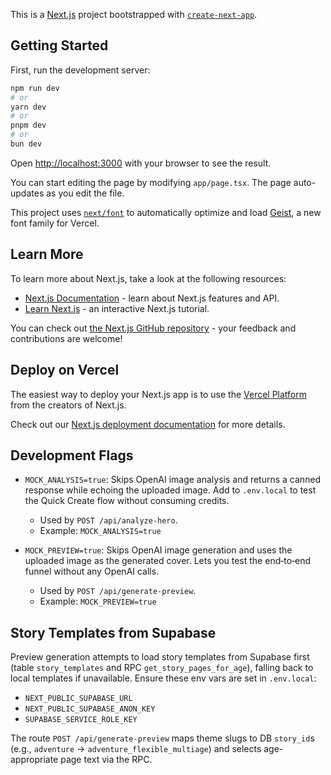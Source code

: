 This is a [Next.js](https://nextjs.org) project bootstrapped with [`create-next-app`](https://nextjs.org/docs/app/api-reference/cli/create-next-app).

## Getting Started

First, run the development server:

```bash
npm run dev
# or
yarn dev
# or
pnpm dev
# or
bun dev
```

Open [http://localhost:3000](http://localhost:3000) with your browser to see the result.

You can start editing the page by modifying `app/page.tsx`. The page auto-updates as you edit the file.

This project uses [`next/font`](https://nextjs.org/docs/app/building-your-application/optimizing/fonts) to automatically optimize and load [Geist](https://vercel.com/font), a new font family for Vercel.

## Learn More

To learn more about Next.js, take a look at the following resources:

- [Next.js Documentation](https://nextjs.org/docs) - learn about Next.js features and API.
- [Learn Next.js](https://nextjs.org/learn) - an interactive Next.js tutorial.

You can check out [the Next.js GitHub repository](https://github.com/vercel/next.js) - your feedback and contributions are welcome!

## Deploy on Vercel

The easiest way to deploy your Next.js app is to use the [Vercel Platform](https://vercel.com/new?utm_medium=default-template&filter=next.js&utm_source=create-next-app&utm_campaign=create-next-app-readme) from the creators of Next.js.

Check out our [Next.js deployment documentation](https://nextjs.org/docs/app/building-your-application/deploying) for more details.

## Development Flags

- `MOCK_ANALYSIS=true`: Skips OpenAI image analysis and returns a canned response while echoing the uploaded image. Add to `.env.local` to test the Quick Create flow without consuming credits.
  - Used by `POST /api/analyze-hero`.
  - Example: `MOCK_ANALYSIS=true`

- `MOCK_PREVIEW=true`: Skips OpenAI image generation and uses the uploaded image as the generated cover. Lets you test the end‑to‑end funnel without any OpenAI calls.
  - Used by `POST /api/generate-preview`.
  - Example: `MOCK_PREVIEW=true`

## Story Templates from Supabase

Preview generation attempts to load story templates from Supabase first (table `story_templates` and RPC `get_story_pages_for_age`), falling back to local templates if unavailable. Ensure these env vars are set in `.env.local`:

- `NEXT_PUBLIC_SUPABASE_URL`
- `NEXT_PUBLIC_SUPABASE_ANON_KEY`
- `SUPABASE_SERVICE_ROLE_KEY`

The route `POST /api/generate-preview` maps theme slugs to DB `story_id`s (e.g., `adventure` → `adventure_flexible_multiage`) and selects age-appropriate page text via the RPC.
